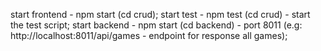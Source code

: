 start frontend - npm start (cd crud);
start test - npm test (cd crud) - start the test script;
start backend - npm start (cd backend) - port 8011 (e.g: http://localhost:8011/api/games - endpoint for response all games);
